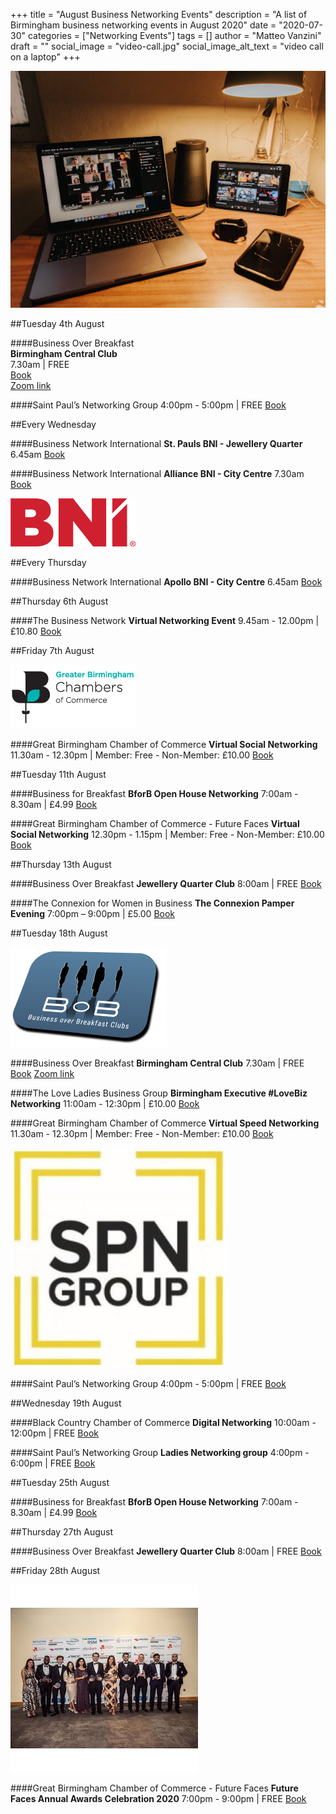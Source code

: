 +++
title = "August Business Networking Events"
description = "A list of Birmingham business networking events in August 2020"
date = "2020-07-30"
categories = ["Networking Events"]
tags = []
author = "Matteo Vanzini"
draft = ""
social_image = "video-call.jpg"
social_image_alt_text = "video call on a laptop"
+++

![video call](video-call.jpg)

##Tuesday 4th August 

####Business Over Breakfast <br>
**Birmingham Central Club** <br>
7.30am | FREE <br>
[Book](https://www.bobclubs.com/Club/Birmingham-Central)   
[Zoom link](https://zoom.us/j/198666445?pwd=ZXNVZG03cnFMZGRpSXFaSEpibyttdz09) 

####Saint Paul’s Networking Group 
4:00pm - 5:00pm | FREE
[Book](https://www.eventbrite.co.uk/e/saint-pauls-networking-group-virtual-tickets-113608437896?aff=ebdssbonlinesearch)

##Every Wednesday 

####Business Network International 
**St. Pauls BNI - Jewellery Quarter**
6.45am 
[Book](https://bnibirmingham.com/en-GB/chapterdetail?chapterId=ihp40jiN0bxPsf%2BW5FkEMA%3D%3D&name=St.%20Pauls%20BNI%20%28Birmingham%29)

####Business Network International 
**Alliance BNI - City Centre**
7.30am
[Book](https://bnibirmingham.com/en-GB/chapterdetail?chapterId=9FHyDLkIsvccnW%2FfnnSaeQ%3D%3D&name=Alliance%20BNI%20%28Birmingham%29)

![BNI logo](BNI-logo.png)

##Every Thursday 

####Business Network International 
**Apollo BNI - City Centre**
6.45am
[Book](https://bnibirmingham.com/en-GB/chapterdetail?chapterId=wauM0ccLzZ9iCAqJiq1AXw%3D%3D&name=Apollo%20BNI%20%28Birmingham%29)

##Thursday 6th August

####The Business Network 
**Virtual Networking Event**
9.45am - 12.00pm | £10.80
[Book](https://www.business-network-birmingham.co.uk/book_events.php)

##Friday 7th August 

![GBCC logo](GBCC-logo.png)

####Great Birmingham Chamber of Commerce
**Virtual Social Networking**
11.30am - 12.30pm | Member: Free - Non-Member: £10.00
[Book](https://www.greaterbirminghamchambers.com/networking-events/events-calendar/listing/virtual-social-networking-200807/details)

##Tuesday 11th August

####Business for Breakfast
**BforB Open House Networking** 
7:00am - 8.30am | £4.99
[Book](https://www.eventbrite.co.uk/e/bforb-open-house-networking-tickets-113088027334?aff=ebdssbonlinesearch)

####Great Birmingham Chamber of Commerce - Future Faces
**Virtual Social Networking**
12.30pm - 1.15pm | Member: Free - Non-Member: £10.00
[Book](https://www.greaterbirminghamchambers.com/networking-events/events-calendar/listing/virtual-social-networking-200811/details)

##Thursday 13th August

####Business Over Breakfast 
**Jewellery Quarter Club** 
8:00am | FREE
[Book](https://www.bobclubs.com/Club/Birmingham-Jewellery-Qtr)

####The Connexion for Women in Business
**The Connexion Pamper Evening**
7:00pm – 9:00pm | £5.00
[Book](https://www.eventbrite.co.uk/e/the-connexion-pamper-evening-tickets-111700390876?aff=ebdssbonlinesearch)

##Tuesday 18th August 

![BoB logo](BoB-logo.png)

####Business Over Breakfast 
**Birmingham Central Club**
7.30am | FREE
[Book](https://www.bobclubs.com/Club/Birmingham-Central)
[Zoom link](https://zoom.us/j/198666445?pwd=ZXNVZG03cnFMZGRpSXFaSEpibyttdz09)

####The Love Ladies Business Group
**Birmingham Executive #LoveBiz Networking**
11:00am - 12:30pm | £10.00
[Book](https://www.eventbrite.co.uk/e/birmingham-executive-lovebiz-networking-online-event-tickets-106059663308?aff=ebdssbonlinesearch)

####Great Birmingham Chamber of Commerce
**Virtual Speed Networking**
11.30am - 12.30pm | Member: Free - Non-Member: £10.00
[Book](https://www.greaterbirminghamchambers.com/networking-events/events-calendar/listing/virtual-speed-networking-200818/details)

![spn logo](spn.jpg)

####Saint Paul’s Networking Group 
4:00pm - 5:00pm | FREE
[Book](https://www.eventbrite.co.uk/e/saint-pauls-networking-group-virtual-tickets-113608684634?aff=ebdssbonlinesearch)

##Wednesday 19th August

####Black Country Chamber of Commerce
**Digital Networking**
10:00am - 12:00pm | FREE
[Book](https://www.blackcountrychamber.co.uk/events/19082020/third-week-wednesday-digital-networking/)

####Saint Paul’s Networking Group 
**Ladies Networking group**
4:00pm - 6:00pm | FREE
[Book](https://www.eventbrite.co.uk/e/spn-ladies-networking-group-tickets-113609021642?aff=ebdssbonlinesearch)

##Tuesday 25th August

####Business for Breakfast
**BforB Open House Networking** 
7:00am - 8.30am | £4.99
[Book](https://www.eventbrite.co.uk/e/bforb-open-house-networking-tickets-113088027334?aff=ebdssbonlinesearch)

##Thursday 27th August 

####Business Over Breakfast 
**Jewellery Quarter Club** 
8:00am | FREE
[Book](https://www.bobclubs.com/Club/Birmingham-Jewellery-Qtr)

##Friday 28th August 

![Future Faces Awards](future-faces.jpg)

####Great Birmingham Chamber of Commerce - Future Faces
**Future Faces Annual Awards Celebration 2020**
7:00pm - 9:00pm | FREE
[Book](https://www.greaterbirminghamchambers.com/networking-events/events-calendar/listing/future-faces-annual-awards-celebration-2020/details)
